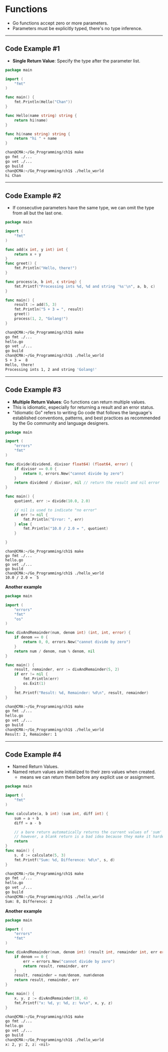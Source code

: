 # Functions 

- Go functions accept zero or more parameters.
- Parameters must be explicitly typed, there's no type inference.

---

## Code Example #1

- **Single Return Value**: Specify the type after the parameter list.

```go
package main

import (
	"fmt"
)

func main() {
	fmt.Println(Hello("Chan"))
}

func Hello(name string) string {
	return hi(name)
}

func hi(name string) string {
	return "hi " + name
}
```

```sh
chan@CMA:~/Go_Programming/ch1$ make
go fmt ./...
go vet ./...
go build 
chan@CMA:~/Go_Programming/ch1$ ./hello_world
hi Chan
```

---

## Code Example #2

- If consecutive parameters have the same type, we can omit the type from all but the last one.

```go
package main

import (
	"fmt"
)

func add(x int, y int) int {
	return x + y
}
func greet() {
	fmt.Println("Hello, there!")
}

func process(a, b int, c string) {
	fmt.Printf("Processing ints %d, %d and string '%s'\n", a, b, c)
}

func main() {
	result := add(5, 3)
	fmt.Println("5 + 3 = ", result)
	greet()
	process(1, 2, "Golang!")
}
```

```sh
chan@CMA:~/Go_Programming/ch1$ make
go fmt ./...
hello.go
go vet ./...
go build 
chan@CMA:~/Go_Programming/ch1$ ./hello_world
5 + 3 =  8
Hello, there!
Processing ints 1, 2 and string 'Golang!'
```

---

## Code Example #3

- **Multiple Return Values**: Go functions can return multiple values.
- This is idiomatic, especially for returning a result and an error status.
- "Idiomatic Go" refers to writing Go code that follows the language's established conventions, patterns, and best practices as recommended by the Go community and language designers.

```go
package main

import (
	"errors"
	"fmt"
)

func divide(dividend, divisor float64) (float64, error) {
	if divisor == 0.0 {
		return 0, errors.New("cannot divide by zero")
	}
	return dividend / divisor, nil // return the result and nil error
}

func main() {
	quotient, err := divide(10.0, 2.0)

	// nil is used to indicate "no error"
	if err != nil {
		fmt.Println("Error: ", err)
	} else {
		fmt.Println("10.0 / 2.0 = ", quotient)
	}

}
```

```shell
chan@CMA:~/Go_Programming/ch1$ make
go fmt ./...
hello.go
go vet ./...
go build 
chan@CMA:~/Go_Programming/ch1$ ./hello_world
10.0 / 2.0 =  5
```

**Another example**

```go
package main

import (
	"errors"
	"fmt"
	"os"
)

func divAndRemainder(num, denom int) (int, int, error) {
	if denom == 0 {
		return 0, 0, errors.New("cannot divide by zero")
	}
	return num / denom, num % denom, nil
}

func main() {
	result, remainder, err := divAndRemainder(5, 2)
	if err != nil {
		fmt.Println(err)
		os.Exit(1)
	}
	fmt.Printf("Result: %d, Remainder: %d\n", result, remainder)
}
```

```sh
chan@CMA:~/Go_Programming/ch1$ make
go fmt ./...
hello.go
go vet ./...
go build 
chan@CMA:~/Go_Programming/ch1$ ./hello_world
Result: 2, Remainder: 1
```



---

## Code Example #4

- Named Return Values.
- Named return values are initialized to their zero values when created.
  - means we can return them before any explicit use or assignment.

```go
package main

import (
	"fmt"
)

func calculate(a, b int) (sum int, diff int) {
	sum = a + b
	diff = a - b

	// a bare return automatically returns the current values of 'sum' and 'diff'
    // however, a blank return is a bad idea because they make it harder to understand data flow
	return
}
func main() {
	s, d := calculate(5, 3)
	fmt.Printf("Sum: %d, Difference: %d\n", s, d)
}
```

```sh
chan@CMA:~/Go_Programming/ch1$ make 
go fmt ./...
hello.go
go vet ./...
go build 
chan@CMA:~/Go_Programming/ch1$ ./hello_world
Sum: 8, Difference: 2
```

**Another example**

```go
package main

import (
	"errors"
	"fmt"
)

func divAndRemainder(num, denom int) (result int, remainder int, err error) {
	if denom == 0 {
		err = errors.New("cannot divide by zero")
		return result, remainder, err
	}
	result, remainder = num/denom, num%denom
	return result, remainder, err
}

func main() {
	x, y, z := divAndRemainder(10, 4)
	fmt.Printf("x: %d, y: %d, z: %v\n", x, y, z)
}

```

```sh
chan@CMA:~/Go_Programming/ch1$ make
go fmt ./...
hello.go
go vet ./...
go build 
chan@CMA:~/Go_Programming/ch1$ ./hello_world
x: 2, y: 2, z: <nil>
```

